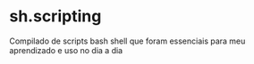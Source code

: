 # sh.scripting
Compilado de scripts bash shell que foram essenciais para meu aprendizado e uso no dia a dia
